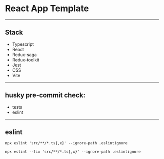 # React App Template

---

## Stack

- Typescript
- React
- Redux-saga
- Redux-toolkit
- Jest
- CSS
- Vite

---

## husky pre-commit check:

- tests
- eslint

---

## eslint

`npx eslint 'src/**/*.ts{,x}' --ignore-path .eslintignore`

`npx eslint --fix 'src/**/*.ts{,x}' --ignore-path .eslintignore`
